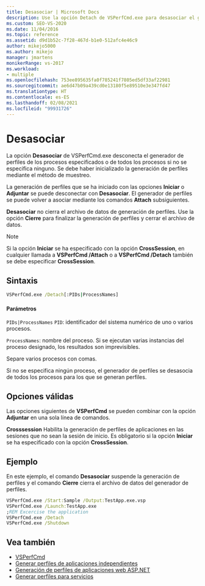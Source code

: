 ```yaml
---
title: Desasociar | Microsoft Docs
description: Use la opción Detach de VSPerfCmd.exe para desasociar el generador de perfiles del proceso especificado, o bien de todos ellos si no se especifica ninguno.
ms.custom: SEO-VS-2020
ms.date: 11/04/2016
ms.topic: reference
ms.assetid: d9d1b52c-7f28-467d-b1e0-512afc4e46c9
author: mikejo5000
ms.author: mikejo
manager: jmartens
monikerRange: vs-2017
ms.workload:
- multiple
ms.openlocfilehash: 753ee895635fa0f785241f7805ed5df33af22981
ms.sourcegitcommit: ae6d47b09a439cd0e13180f5e89510e3e347fd47
ms.translationtype: HT
ms.contentlocale: es-ES
ms.lasthandoff: 02/08/2021
ms.locfileid: "99931726"
---
```

# <a name="detach"></a>Desasociar
La opción **Desasociar** de VSPerfCmd.exe desconecta el generador de perfiles de los procesos especificados o de todos los procesos si no se especifica ninguno. Se debe haber inicializado la generación de perfiles mediante el método de muestreo.

 La generación de perfiles que se ha iniciado con las opciones **Iniciar** o **Adjuntar** se puede desconectar con **Desasociar**. El generador de perfiles se puede volver a asociar mediante los comandos **Attach** subsiguientes.

 **Desasociar** no cierra el archivo de datos de generación de perfiles. Use la opción **Cierre** para finalizar la generación de perfiles y cerrar el archivo de datos.

> [!NOTE]
> Si la opción **Iniciar** se ha especificado con la opción **CrossSession**, en cualquier llamada a **VSPerfCmd /Attach** o a **VSPerfCmd /Detach** también se debe especificar **CrossSession**.

## <a name="syntax"></a>Sintaxis

```cmd
VSPerfCmd.exe /Detach[:PIDs|ProcessNames]
```

#### <a name="parameters"></a>Parámetros
 `PIDs|ProcessNames` `PID`: identificador del sistema numérico de uno o varios procesos.

 `ProcessNames`: nombre del proceso. Si se ejecutan varias instancias del proceso designado, los resultados son imprevisibles.

 Separe varios procesos con comas.

 Si no se especifica ningún proceso, el generador de perfiles se desasocia de todos los procesos para los que se generan perfiles.

## <a name="valid-options"></a>Opciones válidas
 Las opciones siguientes de **VSPerfCmd** se pueden combinar con la opción **Adjuntar** en una sola línea de comandos.

 **Crosssession** Habilita la generación de perfiles de aplicaciones en las sesiones que no sean la sesión de inicio. Es obligatorio si la opción **Iniciar** se ha especificado con la opción **CrossSession**.

## <a name="example"></a>Ejemplo
 En este ejemplo, el comando **Desasociar** suspende la generación de perfiles y el comando **Cierre** cierra el archivo de datos del generador de perfiles.

```cmd
VSPerfCmd.exe /Start:Sample /Output:TestApp.exe.vsp
VSPerfCmd.exe /Launch:TestApp.exe
;REM Excercise the application
VSPerfCmd.exe /Detach
VSPerfCmd.exe /Shutdown
```

## <a name="see-also"></a>Vea también
- [VSPerfCmd](../profiling/vsperfcmd.md)
- [Generar perfiles de aplicaciones independientes](../profiling/command-line-profiling-of-stand-alone-applications.md)
- [Generación de perfiles de aplicaciones web ASP.NET](../profiling/command-line-profiling-of-aspnet-web-applications.md)
- [Generar perfiles para servicios](../profiling/command-line-profiling-of-services.md)
